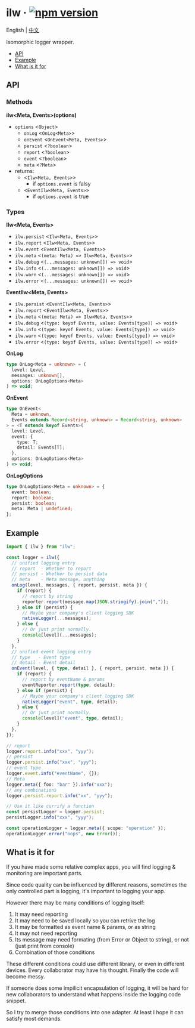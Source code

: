 # ilw · [![npm version](https://badge.fury.io/js/ilw.svg)](https://badge.fury.io/js/ilw)

English | [中文](README.zh-CN.md)

Isomorphic logger wrapper.

- [API](#API)
- [Example](#Example)
- [What is it for](#What-is-it-for)

## API

### Methods

**ilw<Meta, Events>(options)**

- `options` \<`Object`\>
  - `onLog` \<`OnLog<Meta>`\>
  - `onEvent` \<`OnEvent<Meta, Events>`\>
  - `persist` \<`?boolean`\>
  - `report` \<`?boolean`\>
  - `event` \<`?boolean`\>
  - `meta` \<`?Meta`\>
- returns:
  - \<`Ilw<Meta, Events>`\>
    - if `options.event` is falsy
  - \<`EventIlw<Meta, Events>`\>
    - if `options.event` is true

### Types

**Ilw\<Meta, Events\>**

- `ilw.persist` \<`Ilw<Meta, Events>`\>
- `ilw.report` \<`Ilw<Meta, Events>`\>
- `ilw.event` \<`EventIlw<Meta, Events>`\>
- `ilw.meta` \<`(meta: Meta) => Ilw<Meta, Events>`\>
- `ilw.debug` \<`(...messages: unknown[]) => void`\>
- `ilw.info` \<`(...messages: unknown[]) => void`\>
- `ilw.warn` \<`(...messages: unknown[]) => void`\>
- `ilw.error` \<`(...messages: unknown[]) => void`\>

**EventIlw\<Meta, Events\>**

- `ilw.persist` \<`EventIlw<Meta, Events>`\>
- `ilw.report` \<`EventIlw<Meta, Events>`\>
- `ilw.meta` \<`(meta: Meta) => Ilw<Meta, Events>`\>
- `ilw.debug` \<`(type: keyof Events, value: Events[type]) => void`\>
- `ilw.info` \<`(type: keyof Events, value: Events[type]) => void`\>
- `ilw.warn` \<`(type: keyof Events, value: Events[type]) => void`\>
- `ilw.error` \<`(type: keyof Events, value: Events[type]) => void`\>

**OnLog**

```ts
type OnLog<Meta = unknown> = (
  level: Level,
  messages: unknown[],
  options: OnLogOptions<Meta>
) => void;
```

**OnEvent**

```ts
type OnEvent<
  Meta = unknown,
  Events extends Record<string, unknown> = Record<string, unknown>
> = <T extends keyof Events>(
  level: Level,
  event: {
    type: T;
    detail: Events[T];
  },
  options: OnLogOptions<Meta>
) => void;
```

**OnLogOptions**

```ts
type OnLogOptions<Meta = unknown> = {
  event: boolean;
  report: boolean;
  persist: boolean;
  meta: Meta | undefined;
};
```

## Example

```ts
import { ilw } from "ilw";

const logger = ilw({
  // unified logging entry
  // report  - Whether to report
  // persist - Whether to persist data
  // meta    - Meta message, anything
  onLog(level, messages, { report, persist, meta }) {
    if (report) {
      // report by string
      reporter.report(message.map(JSON.stringify).join(","));
    } else if (persist) {
      // Maybe your company's client logging SDK
      nativeLogger(...messages);
    } else {
      // Or just print normally.
      console[level](...messages);
    }
  },
  // unified event logging entry
  // type   - Event type
  // detail - Event detail
  onEvent(level, { type, detail }, { report, persist, meta }) {
    if (report) {
      // report by eventName & params
      eventReporter.report(type, detail);
    } else if (persist) {
      // Maybe your company's client logging SDK
      nativeLogger("event", type, detail);
    } else {
      // Or just print normally.
      console[level]("event", type, detail);
    }
  },
});

// report
logger.report.info("xxx", "yyy");
// persist
logger.persist.info("xxx", "yyy");
// event type
logger.event.info("eventName", {});
// Meta
logger.meta({ foo: "bar" }).info("xxx");
// any combinations
logger.persist.report.info("xx", "yyy");

// Use it like currify a function
const persistLogger = logger.persist;
persistLogger.info("xxx", "yyy");

const operationLogger = logger.meta({ scope: "operation" });
operationLogger.error("oops", new Error());
```

## What is it for

If you have made some relative complex apps, you will find logging & monitoring are important parts.

Since code quality can be influenced by different reasons, sometimes the only controlled part is logging, it's important to logging your app.

However there may be many conditions of logging itself:

1. It may need reporting
2. It may need to be saved locally so you can retrive the log
3. It may be formatted as event name & params, or as string
4. It may not need reporting
5. Its message may need formating (from Error or Object to string), or not (just print from console)
6. Combination of those conditions

These different conditions could use different library, or even in different devices. Every collaborator may have his thought. Finally the code will become messy.

If someone does some impilicit encapsulation of logging, it will be hard for new collaborators to understand what happens inside the logging code snippet.

So I try to merge those conditions into one adapter. At least I hope it can satisfy most demands.
